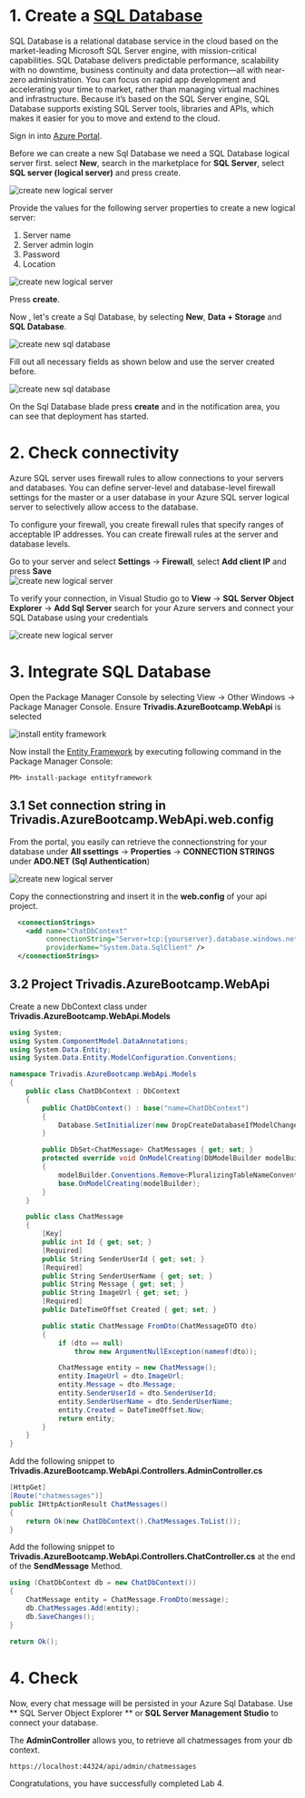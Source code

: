 
# 1. Create a [SQL Database](https://azure.microsoft.com/en-us/documentation/articles/sql-database-technical-overview/)

SQL Database is a relational database service in the cloud based on the market-leading Microsoft SQL Server engine, with mission-critical capabilities. SQL Database delivers predictable performance, scalability with no downtime, business continuity and data protection—all with near-zero administration. You can focus on rapid app development and accelerating your time to market, rather than managing virtual machines and infrastructure. Because it’s based on the SQL Server engine, SQL Database supports existing SQL Server tools, libraries and APIs, which makes it easier for you to move and extend to the cloud.

Sign in into [Azure Portal](https://portal.azure.com/).

Before we can create a new Sql Database we need a SQL Database logical server first.
select **New**, search in the marketplace for **SQL Server**, select **SQL server (logical server)** and press create.

![create new logical server](./images/sqldb-createsrv-01.png)

Provide the values for the following server properties to create a new logical server:

1.  Server name
2.  Server admin login
3.  Password
4.  Location

![create new logical server](./images/sqldb-createsrv-02.png)

Press **create**.

Now , let's create a Sql Database, by selecting **New**, **Data + Storage** and **SQL Database**.

![create new sql database](./images/sqldb-create1.png)

Fill out all necessary fields as shown below and use the server created before. 

![create new sql database](./images/sqldb-create2.png)

On the Sql Database blade press **create** and in the notification area, you can see that deployment has started.

# 2. Check connectivity

Azure SQL server uses firewall rules to allow connections to your servers and databases. You can define server-level and database-level firewall settings for the master or a user database in your Azure SQL server logical server to selectively allow access to the database.

To configure your firewall, you create firewall rules that specify ranges of acceptable IP addresses. You can create firewall rules at the server and database levels.

Go to your server and select **Settings** -> **Firewall**, select **Add client IP** and press **Save**   
![create new logical server](./images/firewall.png)

To verify your connection, in Visual Studio go to **View** -> **SQL Server Object Explorer** -> **Add Sql Server** search for your Azure servers and connect your SQL Database using your credentials


![create new logical server](./images/connectserver.png)


# 3. Integrate SQL Database

Open the Package Manager Console by selecting View -> Other Windows -> Package Manager Console. Ensure **Trivadis.AzureBootcamp.WebApi** is selected

![install entity framework](./images/sqldb-install-ef.png)

Now install the [Entity Framework](https://msdn.microsoft.com/en-us/en$/data/ef.aspx) by executing following command in the Package Manager Console:

```
PM> install-package entityframework 
```

## 3.1 Set connection string in  Trivadis.AzureBootcamp.WebApi.web.config

From the portal, you easily can retrieve the connectionstring for your database under **All ssettings** -> **Properties** -> **CONNECTION STRINGS** under **ADO.NET (Sql Authentication**)

![create new logical server](./images/connectionstring.png)

Copy the connectionstring and insert it in the **web.config** of your api project. 

```xml
  <connectionStrings>
    <add name="ChatDbContext"
         connectionString="Server=tcp:{yourserver}.database.windows.net,1433;Data Source={yourserver.database.windows.net;Initial Catalog={your database};Persist Security Info=False;User ID={your_username};Password={your_password};MultipleActiveResultSets=False;Encrypt=True;TrustServerCertificate=False;Connection Timeout=30;"
         providerName="System.Data.SqlClient" />
  </connectionStrings>
```

## 3.2 Project **Trivadis.AzureBootcamp.WebApi** 

Create a new DbContext class under **Trivadis.AzureBootcamp.WebApi.Models**

```csharp
using System;
using System.ComponentModel.DataAnnotations;
using System.Data.Entity;
using System.Data.Entity.ModelConfiguration.Conventions;

namespace Trivadis.AzureBootcamp.WebApi.Models
{
    public class ChatDbContext : DbContext
    {
        public ChatDbContext() : base("name=ChatDbContext")
        {
            Database.SetInitializer(new DropCreateDatabaseIfModelChanges<ChatDbContext>());
        }

        public DbSet<ChatMessage> ChatMessages { get; set; }
        protected override void OnModelCreating(DbModelBuilder modelBuilder)
        {
            modelBuilder.Conventions.Remove<PluralizingTableNameConvention>();
            base.OnModelCreating(modelBuilder);
        }
    }

    public class ChatMessage
    {
        [Key]
        public int Id { get; set; }
        [Required]
        public String SenderUserId { get; set; }
        [Required]
        public String SenderUserName { get; set; }
        public String Message { get; set; }
        public String ImageUrl { get; set; }
        [Required]
        public DateTimeOffset Created { get; set; }

        public static ChatMessage FromDto(ChatMessageDTO dto)
        {
            if (dto == null)
                throw new ArgumentNullException(nameof(dto));

            ChatMessage entity = new ChatMessage();
            entity.ImageUrl = dto.ImageUrl;
            entity.Message = dto.Message;
            entity.SenderUserId = dto.SenderUserId;
            entity.SenderUserName = dto.SenderUserName;
            entity.Created = DateTimeOffset.Now;
            return entity;
        }
    }
}
```

Add the following snippet to **Trivadis.AzureBootcamp.WebApi.Controllers.AdminController.cs**

```csharp
[HttpGet]
[Route("chatmessages")]
public IHttpActionResult ChatMessages()
{
    return Ok(new ChatDbContext().ChatMessages.ToList());
}
```

Add the following snippet to **Trivadis.AzureBootcamp.WebApi.Controllers.ChatController.cs** at the end of the **SendMessage** Method.

```csharp
using (ChatDbContext db = new ChatDbContext())
{
    ChatMessage entity = ChatMessage.FromDto(message);
    db.ChatMessages.Add(entity);
    db.SaveChanges();
}

return Ok();

```

# 4. Check

Now, every chat message will be persisted in your Azure Sql Database. Use ** SQL Server Object Explorer ** or **SQL Server Management Studio** to connect your database.

The **AdminController** allows you, to retrieve all chatmessages from your db context.
```
https://localhost:44324/api/admin/chatmessages
```

Congratulations, you have successfully completed Lab 4.





